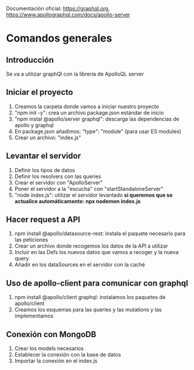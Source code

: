 Documentación oficial: https://graphql.org, https://www.apollographql.com/docs/apollo-server

# Comandos generales

## Introducción
Se va a utilizar graphQl con la librería de ApolloQL server

## Iniciar el proyecto
1. Creamos la carpeta donde vamos a iniciar nuestro proyecto
2. "npm init -y": crea un archivo package.json estándar de inicio
3. "npm instal @apollo/server graphql": descarga las dependencias de apollo y graphql
4. En package.json añadimos: "type": "module" (para usar ES modules)
5. Crear un archivo: "index.js"

## Levantar el servidor
1. Definir los tipos de datos
2. Definir los resolvers con las queries
3. Crear el servidor con "ApolloServer"
4. Poner el servidor a la "escucha" con "startStandaloneServer"
5. "node index.js": utilizar el servidor levantado 
    **si queremos que se actualice automáticamente: npx nodemon index.js**

## Hacer request a API
1. npm install @apollo/datasource-rest: instala el paquete necesario para las peticiones
2. Crear un archivo donde recogemos los datos de la API a utilizar
3. Incluir en las Defs los nuevos datos que vamos a recoger y la nueva query
4. Añadir en los dataSources en el servidor con la caché

## Uso de apollo-client para comunicar con graphql
1. npm install @apollo/client graphql: instalamos los paquetes de apollo/client
2. Creamos los esquemas para las queries y las mutations y las implementamos

## Conexión con MongoDB
1. Crear los models necesarios
2. Establecer la conexión con la base de datos
3. Importar la conexión en el index.js